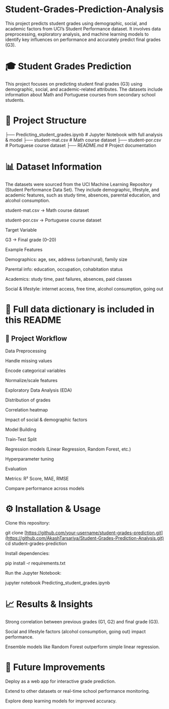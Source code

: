# Student-Grades-Prediction-Analysis
This project predicts student grades using demographic, social, and academic factors from UCI’s Student Performance dataset. It involves data preprocessing, exploratory analysis, and machine learning models to identify key influences on performance and accurately predict final grades (G3).

# 🎓 Student Grades Prediction

This project focuses on predicting student final grades (G3) using demographic, social, and academic-related attributes.
The datasets include information about Math and Portuguese courses from secondary school students.

# 📂 Project Structure
├── Predicting_student_grades.ipynb   # Jupyter Notebook with full analysis & model
├── student-mat.csv                   # Math course dataset
├── student-por.csv                   # Portuguese course dataset
├── README.md                         # Project documentation

# 📊 Dataset Information

The datasets were sourced from the UCI Machine Learning Repository (Student Performance Data Set).
They include demographic, lifestyle, and academic features, such as study time, absences, parental education, and alcohol consumption.

student-mat.csv → Math course dataset

student-por.csv → Portuguese course dataset

Target Variable

G3 → Final grade (0–20)

Example Features

Demographics: age, sex, address (urban/rural), family size

Parental info: education, occupation, cohabitation status

Academics: study time, past failures, absences, paid classes

Social & lifestyle: internet access, free time, alcohol consumption, going out

# 📖 Full data dictionary is included in this README

## 🚀 Project Workflow

Data Preprocessing

Handle missing values

Encode categorical variables

Normalize/scale features

Exploratory Data Analysis (EDA)

Distribution of grades

Correlation heatmap

Impact of social & demographic factors

Model Building

Train-Test Split

Regression models (Linear Regression, Random Forest, etc.)

Hyperparameter tuning

Evaluation

Metrics: R² Score, MAE, RMSE

Compare performance across models

# ⚙️ Installation & Usage

Clone this repository:

git clone [https://github.com/your-username/student-grades-prediction.git](https://github.com/AkashTarsariya/Student-Grades-Prediction-Analysis.git)
cd student-grades-prediction


Install dependencies:

pip install -r requirements.txt


Run the Jupyter Notebook:

jupyter notebook Predicting_student_grades.ipynb

# 📈 Results & Insights

Strong correlation between previous grades (G1, G2) and final grade (G3).

Social and lifestyle factors (alcohol consumption, going out) impact performance.

Ensemble models like Random Forest outperform simple linear regression.

# 📌 Future Improvements

Deploy as a web app for interactive grade prediction.

Extend to other datasets or real-time school performance monitoring.

Explore deep learning models for improved accuracy.
